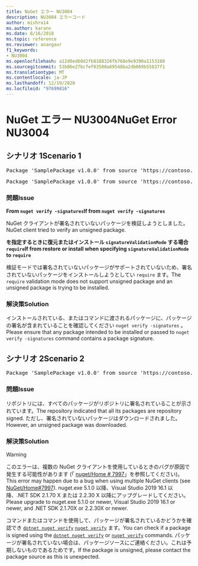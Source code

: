 ```yaml
---
title: NuGet エラー NU3004
description: NU3004 エラーコード
author: mishra14
ms.author: karann
ms.date: 8/16/2018
ms.topic: reference
ms.reviewer: anangaur
f1_keywords:
- NU3004
ms.openlocfilehash: a12d0ed60d2fb8188326fb768e9e9390a1153280
ms.sourcegitcommit: 53b06e27bcfef03500a69548ba2db069b55837f1
ms.translationtype: MT
ms.contentlocale: ja-JP
ms.lasthandoff: 12/19/2020
ms.locfileid: "97699816"
---
```

# <a name="nuget-error-nu3004"></a><span data-ttu-id="19d8f-103">NuGet エラー NU3004</span><span class="sxs-lookup"><span data-stu-id="19d8f-103">NuGet Error NU3004</span></span>

## <a name="scenario-1"></a><span data-ttu-id="19d8f-104">シナリオ 1</span><span class="sxs-lookup"><span data-stu-id="19d8f-104">Scenario 1</span></span>

<pre>Package 'SamplePackage v1.0.0' from source 'https://contoso.com/index.json': The package is not signed.</pre>
<pre>Package 'SamplePackage v1.0.0' from source 'https://contoso.com/index.json': signatureValidationMode is set to require, so packages are allowed only if signed by trusted signers; however, this package is unsigned.</pre>

### <a name="issue"></a><span data-ttu-id="19d8f-105">問題</span><span class="sxs-lookup"><span data-stu-id="19d8f-105">Issue</span></span>

<span data-ttu-id="19d8f-106">**From `nuget verify -signatures`**</span><span class="sxs-lookup"><span data-stu-id="19d8f-106">**If from `nuget verify -signatures`**</span></span>

<span data-ttu-id="19d8f-107">NuGet クライアントが署名されていないパッケージを検証しようとしました。</span><span class="sxs-lookup"><span data-stu-id="19d8f-107">NuGet client tried to verify an unsigned package.</span></span>

<span data-ttu-id="19d8f-108">**を指定するときに復元またはインストール `signatureValidationMode` する場合 `require`**</span><span class="sxs-lookup"><span data-stu-id="19d8f-108">**If from restore or install when specifying `signatureValidationMode` to `require`**</span></span>

<span data-ttu-id="19d8f-109">検証モードでは署名されていないパッケージがサポートされていないため、署名されていないパッケージをインストールしようとしてい `require` ます。</span><span class="sxs-lookup"><span data-stu-id="19d8f-109">The `require` validation mode does not support unsigned package and an unsigned package is trying to be installed.</span></span>

### <a name="solution"></a><span data-ttu-id="19d8f-110">解決策</span><span class="sxs-lookup"><span data-stu-id="19d8f-110">Solution</span></span>

<span data-ttu-id="19d8f-111">インストールされている、またはコマンドに渡されるパッケージに、パッケージの署名が含まれていることを確認してください `nuget verify -signatures` 。</span><span class="sxs-lookup"><span data-stu-id="19d8f-111">Please ensure that any package intended to be installed or passed to `nuget verify -signatures` command contains a package signature.</span></span>

## <a name="scenario-2"></a><span data-ttu-id="19d8f-112">シナリオ 2</span><span class="sxs-lookup"><span data-stu-id="19d8f-112">Scenario 2</span></span>

<pre>Package 'SamplePackage v1.0.0' from source 'https://contoso.com/index.json': This repository indicated that all its packages are repository signed; however, this package is unsigned.</pre>

### <a name="issue"></a><span data-ttu-id="19d8f-113">問題</span><span class="sxs-lookup"><span data-stu-id="19d8f-113">Issue</span></span>

<span data-ttu-id="19d8f-114">リポジトリには、すべてのパッケージがリポジトリに署名されていることが示されています。</span><span class="sxs-lookup"><span data-stu-id="19d8f-114">The repository indicated that all its packages are repository signed.</span></span> <span data-ttu-id="19d8f-115">ただし、署名されていないパッケージはダウンロードされました。</span><span class="sxs-lookup"><span data-stu-id="19d8f-115">However, an unsigned package was downloaded.</span></span>

### <a name="solution"></a><span data-ttu-id="19d8f-116">解決策</span><span class="sxs-lookup"><span data-stu-id="19d8f-116">Solution</span></span>

> [!Warning]
> <span data-ttu-id="19d8f-117">このエラーは、複数の NuGet クライアントを使用しているときのバグが原因で発生する可能性があります (「 [nuget/Home # 7997](https://github.com/NuGet/Home/issues/7997)」を参照してください)。</span><span class="sxs-lookup"><span data-stu-id="19d8f-117">This error may happen due to a bug when using multiple NuGet clients (see [NuGet/Home#7997](https://github.com/NuGet/Home/issues/7997)).</span></span> <span data-ttu-id="19d8f-118">nuget.exe 5.1.0 以降、Visual Studio 2019 16.1 以降、.NET SDK 2.1.70 X または 2.2.30 X 以降にアップグレードしてください。</span><span class="sxs-lookup"><span data-stu-id="19d8f-118">Please upgrade to nuget.exe 5.1.0 or newer, Visual Studio 2019 16.1 or newer, and .NET SDK 2.1.70X or 2.2.30X or newer.</span></span>

<span data-ttu-id="19d8f-119">コマンドまたはコマンドを使用して、パッケージが署名されているかどうかを確認でき [`dotnet nuget verify`](/dotnet/core/tools/dotnet-nuget-verify.md) [`nuget verify`](../cli-reference/cli-ref-verify.md) ます。</span><span class="sxs-lookup"><span data-stu-id="19d8f-119">You can check if a package is signed using the [`dotnet nuget verify`](/dotnet/core/tools/dotnet-nuget-verify.md) or [`nuget verify`](../cli-reference/cli-ref-verify.md) commands.</span></span> <span data-ttu-id="19d8f-120">パッケージが署名されていない場合は、パッケージソースにご連絡ください。これは予期しないものであるためです。</span><span class="sxs-lookup"><span data-stu-id="19d8f-120">If the package is unsigned, please contact the package source as this is unexpected.</span></span>
